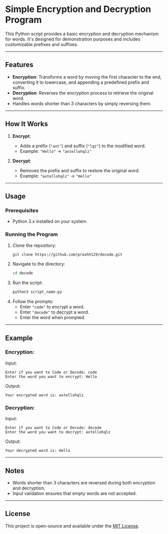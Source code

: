 # Simple Encryption and Decryption Program

This Python script provides a basic encryption and decryption mechanism for words. It's designed for demonstration purposes and includes customizable prefixes and suffixes.

---

## Features
- **Encryption**: Transforms a word by moving the first character to the end, converting it to lowercase, and appending a predefined prefix and suffix.
- **Decryption**: Reverses the encryption process to retrieve the original word.
- Handles words shorter than 3 characters by simply reversing them.

---

## How It Works
1. **Encrypt**:
   - Adds a prefix (`"axt"`) and suffix (`"lqz"`) to the modified word.
   - Example: `"Hello"` → `"axtellohqlz"`

2. **Decrypt**:
   - Removes the prefix and suffix to restore the original word.
   - Example: `"axtellohqlz"` → `"Hello"`

---

## Usage
### Prerequisites
- Python 3.x installed on your system.

### Running the Program
1. Clone the repository:
   ```bash
   git clone https://github.com/prashh129/decode.git
   ```
2. Navigate to the directory:
   ```bash
   cd decode
   ```
3. Run the script:
   ```bash
   python3 script_name.py
   ```
4. Follow the prompts:
   - Enter `"code"` to encrypt a word.
   - Enter `"decode"` to decrypt a word.
   - Enter the word when prompted.

---

## Example
### Encryption:
Input:
```
Enter if you want to Code or Decode: code
Enter the word you want to encrypt: Hello
```
Output:
```
Your encrypted word is: axtellohqlz
```

### Decryption:
Input:
```
Enter if you want to Code or Decode: decode
Enter the word you want to decrypt: axtellohqlz
```
Output:
```
Your decrypted word is: Hello
```

---

## Notes
- Words shorter than 3 characters are reversed during both encryption and decryption.
- Input validation ensures that empty words are not accepted.

---

## License
This project is open-source and available under the [MIT License](LICENSE).
